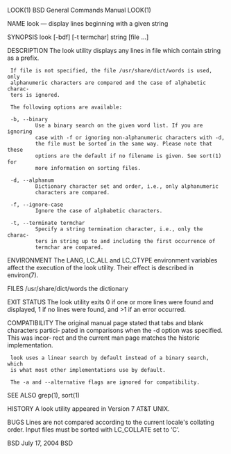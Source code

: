 LOOK(1)                  BSD General Commands Manual                  LOOK(1)

NAME
     look — display lines beginning with a given string

SYNOPSIS
     look [-bdf] [-t termchar] string [file ...]

DESCRIPTION
     The look utility displays any lines in file which contain string as a
     prefix.

     If file is not specified, the file /usr/share/dict/words is used, only
     alphanumeric characters are compared and the case of alphabetic charac‐
     ters is ignored.

     The following options are available:

     -b, --binary
             Use a binary search on the given word list. If you are ignoring
             case with -f or ignoring non-alphanumeric characters with -d,
             the file must be sorted in the same way. Please note that these
             options are the default if no filename is given. See sort(1) for
             more information on sorting files.

     -d, --alphanum
             Dictionary character set and order, i.e., only alphanumeric
             characters are compared.

     -f, --ignore-case
             Ignore the case of alphabetic characters.

     -t, --terminate termchar
             Specify a string termination character, i.e., only the charac‐
             ters in string up to and including the first occurrence of
             termchar are compared.

ENVIRONMENT
     The LANG, LC_ALL and LC_CTYPE environment variables affect the execution
     of the look utility.  Their effect is described in environ(7).

FILES
     /usr/share/dict/words  the dictionary

EXIT STATUS
     The look utility exits 0 if one or more lines were found and displayed,
     1 if no lines were found, and >1 if an error occurred.

COMPATIBILITY
     The original manual page stated that tabs and blank characters partici‐
     pated in comparisons when the -d option was specified.  This was incor‐
     rect and the current man page matches the historic implementation.

     look uses a linear search by default instead of a binary search, which
     is what most other implementations use by default.

     The -a and --alternative flags are ignored for compatibility.

SEE ALSO
     grep(1), sort(1)

HISTORY
     A look utility appeared in Version 7 AT&T UNIX.

BUGS
     Lines are not compared according to the current locale's collating
     order.  Input files must be sorted with LC_COLLATE set to ‘C’.

BSD                             July 17, 2004                             BSD
